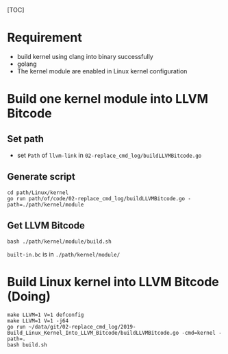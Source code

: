 [TOC]

# Requirement
- build kernel using clang into binary successfully
- golang
- The kernel module are enabled in Linux kernel configuration

# Build one kernel module into LLVM Bitcode

## Set path

- set `Path` of `llvm-link` in `02-replace_cmd_log/buildLLVMBitcode.go`

## Generate script
```
cd path/Linux/kernel
go run path/of/code/02-replace_cmd_log/buildLLVMBitcode.go -path=./path/kernel/module
```

## Get LLVM Bitcode
```
bash ./path/kernel/module/build.sh
```
`built-in.bc` is in `./path/kernel/module/`

# Build Linux kernel into LLVM Bitcode (Doing)


```shell
make LLVM=1 V=1 defconfig
make LLVM=1 V=1 -j64
go run ~/data/git/02-replace_cmd_log/2019-Build_Linux_Kernel_Into_LLVM_Bitcode/buildLLVMBitcode.go -cmd=kernel -path=.
bash build.sh
```
